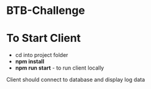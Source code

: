 # BTB-Challenge #

# To Start Client
  * cd into project folder
  * **npm install**
  * **npm run start** - to run client locally
  
  Client should connect to database and display log data
